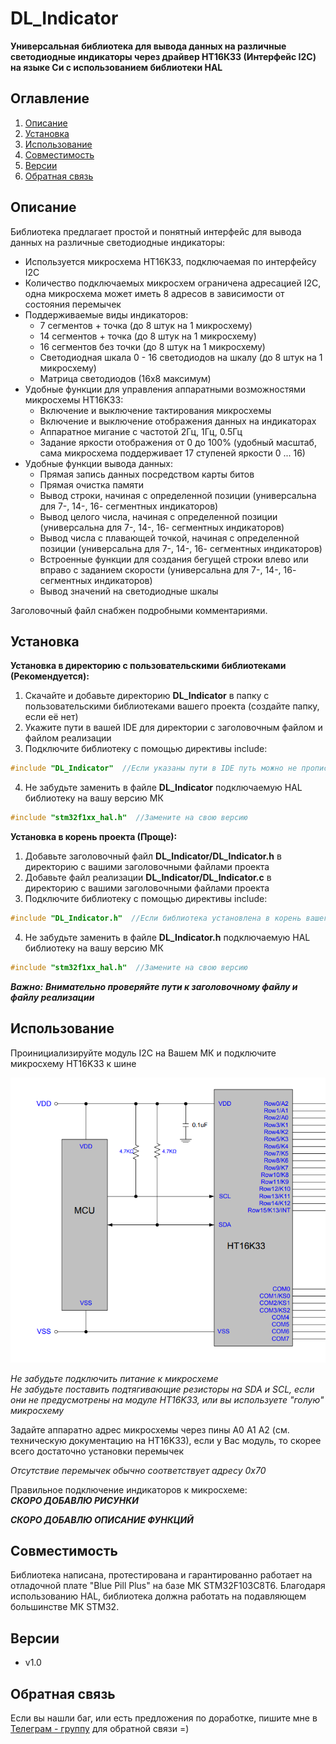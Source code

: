 # DL_Indicator
**Универсальная библиотека для вывода данных на различные светодиодные индикаторы через драйвер HT16К33 (Интерфейс I2C) на языке Си с использованием библиотеки HAL**
## Оглавление
1. [Описание](#описание)
2. [Установка](#установка)
3. [Использование](#использование)
4. [Совместимость](#совместимость)
5. [Версии](#версии)
6. [Обратная связь](#обратная-связь)
## Описание  
Библиотека предлагает простой и понятный интерфейс для вывода данных на различные светодиодные индикаторы:
- Используется микросхема HT16K33, подключаемая по интерфейсу I2C
- Количество подключаемых микросхем ограничена адресацией I2C, одна микросхема может иметь 8 адресов в зависимости от состояния перемычек
- Поддерживаемые виды индикаторов:
  * 7 сегментов + точка (до 8 штук на 1 микросхему)
  * 14 сегментов + точка (до 8 штук на 1 микросхему)
  * 16 сегментов без точки (до 8 штук на 1 микросхему)
  * Светодиодная шкала 0 - 16 светодиодов на шкалу (до 8 штук на 1 микросхему)
  * Матрица светодиодов (16х8 максимум)
- Удобные функции для управления аппаратными возможностями микросхемы HT16K33:
  * Включение и выключение тактирования микросхемы
  * Включение и выключение отображения данных на индикаторах
  * Аппаратное мигание с частотой 2Гц, 1Гц, 0.5Гц
  * Задание яркости отображения от 0 до 100% (удобный масштаб, сама микросхема поддерживает 17 ступеней яркости 0 ... 16)
- Удобные функции вывода данных:
  * Прямая запись данных посредством карты битов
  * Прямая очистка памяти
  * Вывод строки, начиная с определенной позиции (универсальна для 7-, 14-, 16- сегментных индикаторов)
  * Вывод целого числа, начиная с определенной позиции (универсальна для 7-, 14-, 16- сегментных индикаторов)
  * Вывод числа с плавающей точкой, начиная с определенной позиции (универсальна для 7-, 14-, 16- сегментных индикаторов)
  * Встроенные функции для создания бегущей строки влево или вправо с заданием скорости (универсальна для 7-, 14-, 16- сегментных индикаторов)
  * Вывод значений на светодиодные шкалы

Заголовочный файл снабжен подробными комментариями.

## Установка
**Установка в директорию с пользовательскими библиотеками (Рекомендуется):**
 1. Скачайте и добавьте директорию **DL_Indicator** в папку с пользовательскими библиотеками вашего проекта (создайте папку, если её нет)
 2. Укажите пути в вашей IDE для директории с заголовочным файлом и файлом реализации
 3. Подключите библиотеку с помощью директивы include:
   ```c
   #include "DL_Indicator"  //Если указаны пути в IDE путь можно не прописывать
   ```
 4. Не забудьте заменить в файле **DL_Indicator** подключаемую HAL библиотеку на вашу версию МК
   ```c
   #include "stm32f1xx_hal.h"  //Замените на свою версию
   ```
**Установка в корень проекта (Проще):**
  1. Добавьте заголовочный файл **DL_Indicator/DL_Indicator.h** в директорию с вашими заголовочными файлами проекта
  2. Добавьте файл реализации **DL_Indicator/DL_Indicator.c** в директорию с вашими заголовочными файлами проекта
  3. Подключите библиотеку с помощью директивы include:
   ```c
   #include "DL_Indicator.h"  //Если библиотека установлена в корень вашего проекта
   ```
  4. Не забудьте заменить в файле **DL_Indicator.h** подключаемую HAL библиотеку на вашу версию МК
   ```c
   #include "stm32f1xx_hal.h"  //Замените на свою версию
   ```
***Важно:***
***Внимательно проверяйте пути к заголовочному файлу и файлу реализации***
## Использование
Проинициализируйте модуль I2C на Вашем МК и подключите микросхему HT16K33 к шине  

![Подключение микросхемы к микроконтроллеру](/images/Connects_MCU_HT16K33.png)  

*Не забудьте подключить питание к микросхеме*  
*Не забудьте поставить подтягивающие резисторы на SDA и SCL, если они не предусмотрены на модуле HT16K33, или вы используете "голую" микросхему*  

Задайте аппаратно адрес микросхемы через пины A0 A1 A2 (см. техническую документацию на HT16K33), если у Вас модуль, то скорее всего достаточно установки перемычек  

*Отсутствие перемычек обычно соответствует адресу 0х70*  

Правильное подключение индикаторов к микросхеме:  
***СКОРО ДОБАВЛЮ РИСУНКИ***

***СКОРО ДОБАВЛЮ ОПИСАНИЕ ФУНКЦИЙ***

## Совместимость
Библиотека написана, протестирована и гарантированно работает на отладочной плате "Blue Pill Plus" на базе МК STM32F103C8T6.
Благодаря использованию HAL, библиотека должна работать на подавляющем большинстве МК STM32.
## Версии
- v1.0

## Обратная связь
Если вы нашли баг, или есть предложения по доработке, пишите мне в [Телеграм - группу](https://t.me/DLeeFB) для обратной связи =)
